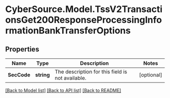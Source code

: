 # CyberSource.Model.TssV2TransactionsGet200ResponseProcessingInformationBankTransferOptions
## Properties

Name | Type | Description | Notes
------------ | ------------- | ------------- | -------------
**SecCode** | **string** | The description for this field is not available. | [optional] 

[[Back to Model list]](../README.md#documentation-for-models) [[Back to API list]](../README.md#documentation-for-api-endpoints) [[Back to README]](../README.md)

